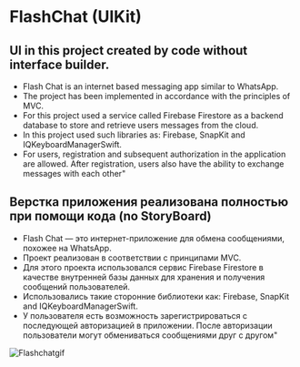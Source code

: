 # FlashChat (UIKit)
## UI in this project created by code without interface builder.

* Flash Chat is an internet based messaging app similar to WhatsApp.
* The project has been implemented in accordance with the principles of MVC.
* For this project used a service called Firebase Firestore as a backend database to store and retrieve users messages from the cloud.
* In this project used such libraries as: Firebase, SnapKit and IQKeyboardManagerSwift.
* For users, registration and subsequent authorization in the application are allowed. After registration, users also have the ability to exchange messages with each other"

## Верстка приложения реализована полностью при помощи кода (no StoryBoard)

* Flash Chat — это интернет-приложение для обмена сообщениями, похожее на WhatsApp.
* Проект реализован в соответствии с принципами MVC.
* Для этого проекта использовался сервис Firebase Firestore в качестве внутренней базы данных для хранения и получения сообщений пользователей.
* Использовались такие сторонние библиотеки как: Firebase, SnapKit and IQKeyboardManagerSwift.
* У пользователя есть возможность зарегистрироваться с последующей авторизацией в приложении. После авторизации пользователи могут обмениваться сообщениями друг с другом"


![Flashchatgif](https://github.com/Slavk11/FlashChat/assets/105375579/a33f83a5-9e85-4d11-80b3-f83e94c428a2)
